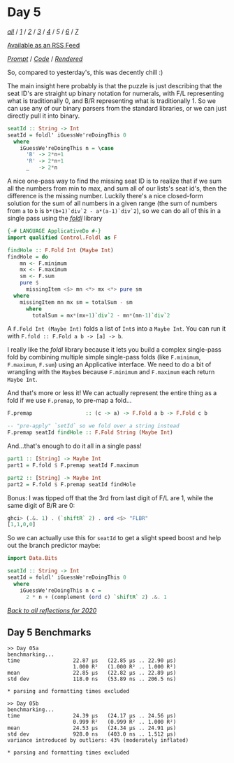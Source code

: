 Day 5
===

<!--
This section is generated and compiled by the build script at ./Build.hs from
the file `./reflections/day05.md`.  If you want to edit this, edit
that file instead!
-->

*[all][reflections]* / *[1][day01]* / *[2][day02]* / *[3][day03]* / *[4][day04]* / *5* / *[6][day06]* / *[7][day07]*

[reflections]: https://github.com/mstksg/advent-of-code-2020/blob/master/reflections.md
[day01]: https://github.com/mstksg/advent-of-code-2020/blob/master/reflections-out/day01.md
[day02]: https://github.com/mstksg/advent-of-code-2020/blob/master/reflections-out/day02.md
[day03]: https://github.com/mstksg/advent-of-code-2020/blob/master/reflections-out/day03.md
[day04]: https://github.com/mstksg/advent-of-code-2020/blob/master/reflections-out/day04.md
[day06]: https://github.com/mstksg/advent-of-code-2020/blob/master/reflections-out/day06.md
[day07]: https://github.com/mstksg/advent-of-code-2020/blob/master/reflections-out/day07.md

[Available as an RSS Feed][rss]

[rss]: http://feeds.feedburner.com/jle-advent-of-code-2020

*[Prompt][d05p]* / *[Code][d05g]* / *[Rendered][d05h]*

[d05p]: https://adventofcode.com/2020/day/5
[d05g]: https://github.com/mstksg/advent-of-code-2020/blob/master/src/AOC/Challenge/Day05.hs
[d05h]: https://mstksg.github.io/advent-of-code-2020/src/AOC.Challenge.Day05.html

So, compared to yesterday's, this was decently chill :)

The main insight here probably is that the puzzle is just describing that the
seat ID's are straight up binary notation for numerals, with F/L representing
what is traditionally 0, and B/R representing what is traditionally 1.  So we
can use any of our binary parsers from the standard libraries, or we can just
directly pull it into binary.

```haskell
seatId :: String -> Int
seatId = foldl' iGuessWe'reDoingThis 0
  where
    iGuessWe'reDoingThis n = \case
      'B' -> 2*n+1
      'R' -> 2*n+1
      _   -> 2*n
```

A nice one-pass way to find the missing seat ID is to realize that if we sum
all the numbers from min to max, and sum all of our lists's seat id's, then the
difference is the missing number.  Luckily there's a nice closed-form solution
for the sum of all numbers in a given range (the sum of numbers from `a` to `b`
is ``b*(b+1)`div`2 - a*(a-1)`div`2``), so we can do all of this in a single
pass using the *[foldl][]* library

[foldl]: https://hackage.haskell.org/package/foldl

```haskell
{-# LANGUAGE ApplicativeDo #-}
import qualified Control.Foldl as F

findHole :: F.Fold Int (Maybe Int)
findHole = do
    mn <- F.minimum
    mx <- F.maximum
    sm <- F.sum
    pure $
      missingItem <$> mn <*> mx <*> pure sm
  where
    missingItem mn mx sm = totalSum - sm
      where
        totalSum = mx*(mx+1)`div`2 - mn*(mn-1)`div`2
```

A `F.Fold Int (Maybe Int)` folds a list of `Int`s into a `Maybe Int`.  You can
run it with `F.fold :: F.Fold a b -> [a] -> b`.

I really like the *foldl* library because it lets you build a complex
single-pass fold by combining multiple simple single-pass folds (like
`F.minimum`, `F.maximum`, `F.sum`) using an Applicative interface.  We need to
do a bit of wrangling with the `Maybe`s because `F.minimum` and `F.maximum`
each return `Maybe Int`.

And that's more or less it!  We can actually represent the entire thing as a
fold if we use `F.premap`, to pre-map a fold...


```haskell
F.premap                 :: (c -> a) -> F.Fold a b -> F.Fold c b

-- "pre-apply" `setId` so we fold over a string instead
F.premap seatId findHole :: F.Fold String (Maybe Int)
```

And...that's enough to do it all in a single pass!

```haskell
part1 :: [String] -> Maybe Int
part1 = F.fold $ F.premap seatId F.maximum

part2 :: [String] -> Maybe Int
part2 = F.fold $ F.premap seatId findHole
```

Bonus: I was tipped off that the 3rd from last digit of F/L are 1, while the
same digit of B/R are 0:

```haskell
ghci> (.&. 1) . (`shiftR` 2) . ord <$> "FLBR"
[1,1,0,0]
```

So we can actually use this for `seatId` to get a slight speed boost and help
out the branch predictor maybe:

```haskell
import Data.Bits

seatId :: String -> Int
seatId = foldl' iGuessWe'reDoingThis 0
  where
    iGuessWe'reDoingThis n c =
      2 * n + (complement (ord c) `shiftR` 2) .&. 1
```


*[Back to all reflections for 2020][reflections]*

## Day 5 Benchmarks

```
>> Day 05a
benchmarking...
time                 22.87 μs   (22.85 μs .. 22.90 μs)
                     1.000 R²   (1.000 R² .. 1.000 R²)
mean                 22.85 μs   (22.82 μs .. 22.89 μs)
std dev              118.0 ns   (53.89 ns .. 206.5 ns)

* parsing and formatting times excluded

>> Day 05b
benchmarking...
time                 24.39 μs   (24.17 μs .. 24.56 μs)
                     0.999 R²   (0.999 R² .. 1.000 R²)
mean                 24.53 μs   (24.34 μs .. 24.91 μs)
std dev              928.0 ns   (403.0 ns .. 1.512 μs)
variance introduced by outliers: 43% (moderately inflated)

* parsing and formatting times excluded
```

